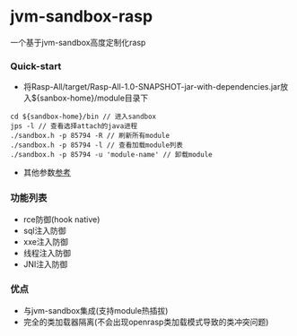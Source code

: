 # jvm-sandbox-rasp
一个基于jvm-sandbox高度定制化rasp
### Quick-start
- 将Rasp-All/target/Rasp-All-1.0-SNAPSHOT-jar-with-dependencies.jar放入${sanbox-home}/module目录下
```shell
cd ${sandbox-home}/bin // 进入sandbox
jps -l // 查看选择attach的java进程
./sandbox.h -p 85794 -R // 刷新所有module
./sandbox.h -p 85794 -l // 查看加载module列表
./sandbox.h -p 85794 -u 'module-name' // 卸载module
```
- 其他参数[参考](https://github.com/alibaba/jvm-sandbox/wiki/USER-INSTALL-and-CONFIG)
### 功能列表
- rce防御(hook native)
- sql注入防御
- xxe注入防御
- 线程注入防御
- JNI注入防御
### 优点
- 与jvm-sandbox集成(支持module热插拔)
- 完全的类加载器隔离(不会出现openrasp类加载模式导致的类冲突问题)
